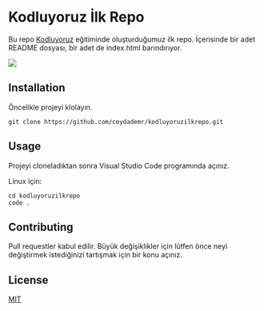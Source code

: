 # Kodluyoruz İlk Repo
Bu repo [Kodluyoruz](https://www.kodluyoruz.org) eğitiminde oluşturduğumuz ilk repo. İçerisinde bir adet README dosyası, bir adet de index.html barındırıyor.

![ ](C:\Users\Demir\Downloads\repo.png)


## Installation
Öncelikle projeyi klolayın.

```
git clone https://github.com/ceydademr/kodluyoruzilkrepo.git
```

## Usage
Projeyi cloneladıktan sonra Visual Studio Code programında açınız. 

Linux için:

```
cd kodluyoruzilkrepo
code .
```

## Contributing
Pull requestler kabul edilir. Büyük değişiklikler için lütfen önce neyi değiştirmek istediğinizi tartışmak için bir konu açınız.

## License
[MIT](https://choosealicense.com/licenses/mit/
)


